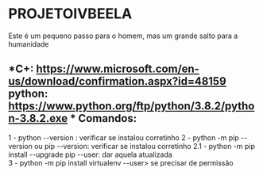 # PROJETOIVBEELA
Este é um pequeno passo para o homem, mas um grande salto para a humanidade


*C+:    https://www.microsoft.com/en-us/download/confirmation.aspx?id=48159
python: https://www.python.org/ftp/python/3.8.2/python-3.8.2.exe
*
Comandos:
------------------------
1 - python --version : verificar se instalou corretinho
2 - python -m pip --version  ou pip --version: verificar se instalou corretinho
2.1 - python -m pip install --upgrade pip --user: dar aquela atualizada  
3 - python -m pip install virtualenv --user> se precisar de permissão